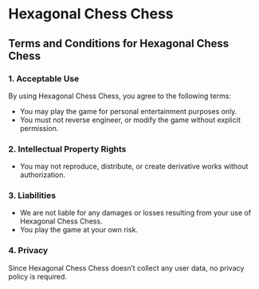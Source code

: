 # Hexagonal Chess Chess

## Terms and Conditions for Hexagonal Chess Chess

### 1. Acceptable Use
By using Hexagonal Chess Chess, you agree to the following terms:
- You may play the game for personal entertainment purposes only.
- You must not reverse engineer, or modify the game without explicit permission.

### 2. Intellectual Property Rights
- You may not reproduce, distribute, or create derivative works without authorization.

### 3. Liabilities
- We are not liable for any damages or losses resulting from your use of Hexagonal Chess Chess.
- You play the game at your own risk.

### 4. Privacy
Since Hexagonal Chess Chess doesn’t collect any user data, no privacy policy is required.
